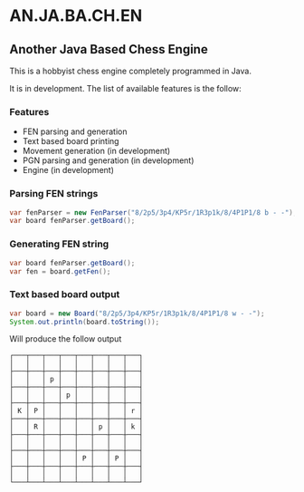# AN.JA.BA.CH.EN
## Another Java Based Chess Engine

This is a hobbyist chess engine completely programmed in Java.

It is in development. The list of available features is the follow:

### Features

* FEN parsing and generation
* Text based board printing
* Movement generation (in development)
* PGN parsing and generation (in development)
* Engine (in development)

### Parsing FEN strings

```java
var fenParser = new FenParser("8/2p5/3p4/KP5r/1R3p1k/8/4P1P1/8 b - -");
var board fenParser.getBoard();
```

### Generating FEN string

```java
var board fenParser.getBoard();
var fen = board.getFen();
```

### Text based board output

```java
var board = new Board("8/2p5/3p4/KP5r/1R3p1k/8/4P1P1/8 w - -");
System.out.println(board.toString());
```

Will produce the follow output

```text
┌───┬───┬───┬───┬───┬───┬───┬───┐
│   │   │   │   │   │   │   │   │
├───┼───┼───┼───┼───┼───┼───┼───┤
│   │   │ p │   │   │   │   │   │
├───┼───┼───┼───┼───┼───┼───┼───┤
│   │   │   │ p │   │   │   │   │
├───┼───┼───┼───┼───┼───┼───┼───┤
│ K │ P │   │   │   │   │   │ r │
├───┼───┼───┼───┼───┼───┼───┼───┤
│   │ R │   │   │   │ p │   │ k │
├───┼───┼───┼───┼───┼───┼───┼───┤
│   │   │   │   │   │   │   │   │
├───┼───┼───┼───┼───┼───┼───┼───┤
│   │   │   │   │ P │   │ P │   │
├───┼───┼───┼───┼───┼───┼───┼───┤
│   │   │   │   │   │   │   │   │
└───┴───┴───┴───┴───┴───┴───┴───┘
```
